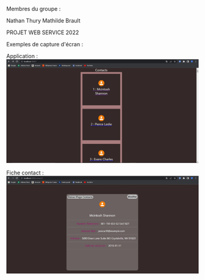 Membres du groupe : 

Nathan Thury
Mathilde Brault

PROJET WEB SERVICE 2022

Exemples de capture d'écran :

Application :
![My Image](Images/SCREEN_APP.JPG)


Fiche contact : 
![My Image](Images/SCREEN_FICHE_CONTACT.JPG)
